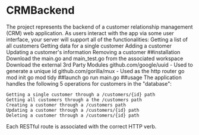 # CRMBackend
The project represents the backend of a customer relationship management (CRM) web application. As users interact with the app via some user interface, your server will support all of the functionalities:
    Getting a list of all customers
    Getting data for a single customer
    Adding a customer
    Updating a customer's information
    Removing a customer
##installation
Download the main.go and main_test.go from the associated workspace
Download the external 3rd Party Modules
    github.com/google/uuid - Used to generate a unique id
    github.com/gorilla/mux - Used as the http router
go mod init
go mod tidy
##launch
go run main.go
##usage
The application handles the following 5 operations for customers in the "database":

    Getting a single customer through a /customers/{id} path
    Getting all customers through a the /customers path
    Creating a customer through a /customers path
    Updating a customer through a /customers/{id} path
    Deleting a customer through a /customers/{id} path
Each RESTful route is associated with the correct HTTP verb.